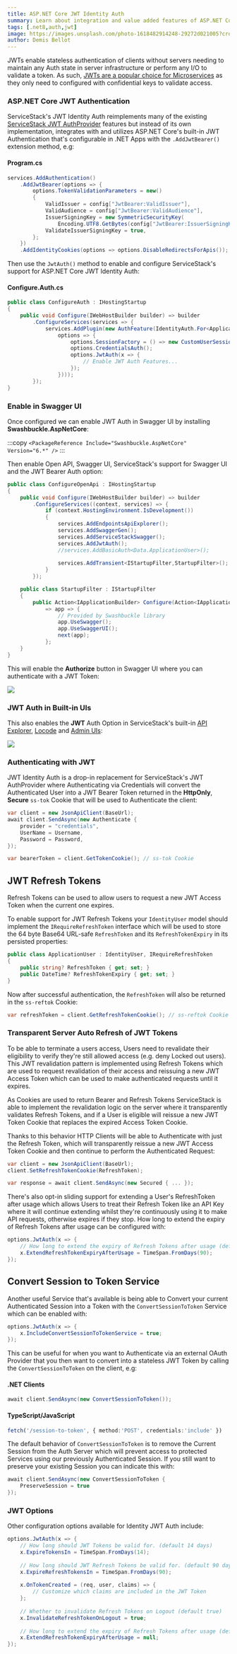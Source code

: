 ```yaml
---
title: ASP.NET Core JWT Identity Auth
summary: Learn about integration and value added features of ASP.NET Core JWT Identity Auth   
tags: [.net8,auth,jwt]
image: https://images.unsplash.com/photo-1618482914248-29272d021005?crop=entropy&fit=crop&h=1000&w=2000
author: Demis Bellot
---
```


JWTs enable stateless authentication of clients without servers needing to maintain any Auth state in server infrastructure
or perform any I/O to validate a token. As such,
[JWTs are a popular choice for Microservices](https://docs.servicestack.net/auth/jwt-authprovider#stateless-auth-microservices)
as they only need to configured with confidential keys to validate access.

### ASP.NET Core JWT Authentication

ServiceStack's JWT Identity Auth reimplements many of the existing [ServiceStack JWT AuthProvider](https://docs.servicestack.net/auth/jwt-authprovider)
features but instead of its own implementation, integrates with and utilizes ASP.NET Core's built-in JWT Authentication that's
configurable in .NET Apps with the `.AddJwtBearer()` extension method, e.g:

#### Program.cs

```csharp
services.AddAuthentication()
    .AddJwtBearer(options => {
        options.TokenValidationParameters = new()
        {
            ValidIssuer = config["JwtBearer:ValidIssuer"],
            ValidAudience = config["JwtBearer:ValidAudience"],
            IssuerSigningKey = new SymmetricSecurityKey(
                Encoding.UTF8.GetBytes(config["JwtBearer:IssuerSigningKey"]!)),
            ValidateIssuerSigningKey = true,
        };
    })
    .AddIdentityCookies(options => options.DisableRedirectsForApis());
```

Then use the `JwtAuth()` method to enable and configure ServiceStack's support for ASP.NET Core JWT Identity Auth: 

#### Configure.Auth.cs

```csharp
public class ConfigureAuth : IHostingStartup
{
    public void Configure(IWebHostBuilder builder) => builder
        .ConfigureServices(services => {
            services.AddPlugin(new AuthFeature(IdentityAuth.For<ApplicationUser>(
                options => {
                    options.SessionFactory = () => new CustomUserSession();
                    options.CredentialsAuth();
                    options.JwtAuth(x => {
                        // Enable JWT Auth Features...
                    });
                })));
        });
}
```

### Enable in Swagger UI

Once configured we can enable JWT Auth in Swagger UI by installing **Swashbuckle.AspNetCore**:

:::copy
`<PackageReference Include="Swashbuckle.AspNetCore" Version="6.*" />`
:::

Then enable Open API, Swagger UI, ServiceStack's support for Swagger UI and the JWT Bearer Auth option:

```csharp
public class ConfigureOpenApi : IHostingStartup
{
    public void Configure(IWebHostBuilder builder) => builder
        .ConfigureServices((context, services) => {
            if (context.HostingEnvironment.IsDevelopment())
            {
                services.AddEndpointsApiExplorer();
                services.AddSwaggerGen();
                services.AddServiceStackSwagger();
                services.AddJwtAuth();
                //services.AddBasicAuth<Data.ApplicationUser>();
            
                services.AddTransient<IStartupFilter,StartupFilter>();
            }
        });

    public class StartupFilter : IStartupFilter
    {
        public Action<IApplicationBuilder> Configure(Action<IApplicationBuilder> next)
            => app => {
                // Provided by Swashbuckle library
                app.UseSwagger();
                app.UseSwaggerUI();
                next(app);
            };
    }
}
```

This will enable the **Authorize** button in Swagger UI where you can authenticate with a JWT Token:

![](/img/posts/jwt-identity-auth/jwt-swagger-ui.png)

### JWT Auth in Built-in UIs

This also enables the **JWT** Auth Option in ServiceStack's built-in 
[API Explorer](https://docs.servicestack.net/api-explorer), 
[Locode](https://docs.servicestack.net/locode/) and 
[Admin UIs](https://docs.servicestack.net/admin-ui):

<img class="shadow p-1" src="/img/posts/jwt-identity-auth/jwt-api-explorer.png">

### Authenticating with JWT

JWT Identity Auth is a drop-in replacement for ServiceStack's JWT AuthProvider where Authenticating via Credentials
will convert the Authenticated User into a JWT Bearer Token returned in the **HttpOnly**, **Secure** `ss-tok` Cookie
that will be used to Authenticate the client:

```csharp
var client = new JsonApiClient(BaseUrl);
await client.SendAsync(new Authenticate {
    provider = "credentials",
    UserName = Username,
    Password = Password,
});

var bearerToken = client.GetTokenCookie(); // ss-tok Cookie
```

## JWT Refresh Tokens

Refresh Tokens can be used to allow users to request a new JWT Access Token when the current one expires.

To enable support for JWT Refresh Tokens your `IdentityUser` model should implement the `IRequireRefreshToken` interface
which will be used to store the 64 byte Base64 URL-safe `RefreshToken` and its `RefreshTokenExpiry` in its persisted properties:

```csharp
public class ApplicationUser : IdentityUser, IRequireRefreshToken
{
    public string? RefreshToken { get; set; }
    public DateTime? RefreshTokenExpiry { get; set; }
}
```

Now after successful authentication, the `RefreshToken` will also be returned in the `ss-reftok` Cookie:

```csharp
var refreshToken = client.GetRefreshTokenCookie(); // ss-reftok Cookie
```

### Transparent Server Auto Refresh of JWT Tokens

To be able to terminate a users access, Users need to revalidate their eligibility to verify they're still allowed access 
(e.g. deny Locked out users). This JWT revalidation pattern is implemented using Refresh Tokens which are used to request 
revalidation of their access and reissuing a new JWT Access Token which can be used to make authenticated requests until it expires.

As Cookies are used to return Bearer and Refresh Tokens ServiceStack is able to implement the revalidation logic on the 
server where it transparently validates Refresh Tokens, and if a User is eligible will reissue a new JWT Token Cookie that
replaces the expired Access Token Cookie.

Thanks to this behavior HTTP Clients will be able to Authenticate with just the Refresh Token, which will transparently
reissue a new JWT Access Token Cookie and then continue to perform the Authenticated Request:

```csharp
var client = new JsonApiClient(BaseUrl);
client.SetRefreshTokenCookie(RefreshToken);

var response = await client.SendAsync(new Secured { ... });
```

There's also opt-in sliding support for extending a User's RefreshToken after usage which allows Users to treat 
their Refresh Token like an API Key where it will continue extending whilst they're continuously using it to make API requests, 
otherwise expires if they stop. How long to extend the expiry of Refresh Tokens after usage can be configured with:

```csharp
options.JwtAuth(x => {
    // How long to extend the expiry of Refresh Tokens after usage (default None)
    x.ExtendRefreshTokenExpiryAfterUsage = TimeSpan.FromDays(90);
});
```

## Convert Session to Token Service

Another useful Service that's available is being able to Convert your current Authenticated Session into a Token
with the `ConvertSessionToToken` Service which can be enabled with:

```csharp
options.JwtAuth(x => {
    x.IncludeConvertSessionToTokenService = true;
});
```

This can be useful for when you want to Authenticate via an external OAuth Provider that you then want to convert into a stateless
JWT Token by calling the `ConvertSessionToToken` on the client, e.g:

#### .NET Clients

```csharp
await client.SendAsync(new ConvertSessionToToken());
```

#### TypeScript/JavaScript

```ts
fetch('/session-to-token', { method:'POST', credentials:'include' })
```

The default behavior of `ConvertSessionToToken` is to remove the Current Session from the Auth Server which will prevent 
access to protected Services using our previously Authenticated Session. If you still want to preserve your existing Session 
you can indicate this with:

```csharp
await client.SendAsync(new ConvertSessionToToken { 
    PreserveSession = true 
});
```

### JWT Options

Other configuration options available for Identity JWT Auth include:

```csharp
options.JwtAuth(x => {
    // How long should JWT Tokens be valid for. (default 14 days)
    x.ExpireTokensIn = TimeSpan.FromDays(14);
    
    // How long should JWT Refresh Tokens be valid for. (default 90 days)
    x.ExpireRefreshTokensIn = TimeSpan.FromDays(90);
    
    x.OnTokenCreated = (req, user, claims) => {
        // Customize which claims are included in the JWT Token
    };
    
    // Whether to invalidate Refresh Tokens on Logout (default true)
    x.InvalidateRefreshTokenOnLogout = true;
    
    // How long to extend the expiry of Refresh Tokens after usage (default None)
    x.ExtendRefreshTokenExpiryAfterUsage = null;
});
```
